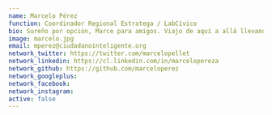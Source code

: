 ```yaml
---
name: Marcelo Pérez
function: Coordinador Regional Estratega / LabCívico
bio: Sureño por opción, Marce para amigos. Viajo de aquí a allá llevando la palabra de la incidencia en políticas públicas y UX. Tengo a LabCívico y Estratega en el corazón.
image: marcelo.jpg
email: mperez@ciudadanointeligente.org
network_twitter: https://twitter.com/marcelopellet
network_linkedin: https://cl.linkedin.com/in/marcelopereza
network_github: https://github.com/marceloperez
network_googleplus:
network_facebook:
network_instagram:
active: false
---
```

